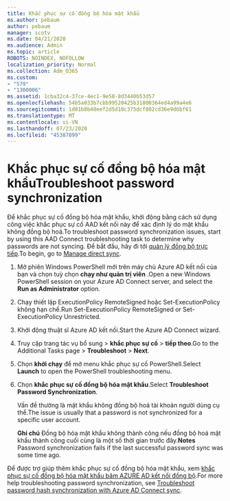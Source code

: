```yaml
---
title: Khắc phục sự cố đồng bộ hóa mật khẩu
ms.author: pebaum
author: pebaum
manager: scotv
ms.date: 04/21/2020
ms.audience: Admin
ms.topic: article
ROBOTS: NOINDEX, NOFOLLOW
localization_priority: Normal
ms.collection: Adm_O365
ms.custom:
- "579"
- "1300006"
ms.assetid: 1cba32c4-37ce-4ec1-9e58-8d3440b53d57
ms.openlocfilehash: 54b5a033b7cbb99520425b31800364ed4a99a4e6
ms.sourcegitcommit: 1d01b8b48eef2d5d10c375dcf802cd36e9d6bf61
ms.translationtype: MT
ms.contentlocale: vi-VN
ms.lasthandoff: 07/23/2020
ms.locfileid: "45387899"
---
```

# <a name="troubleshoot-password-synchronization"></a><span data-ttu-id="a732f-102">Khắc phục sự cố đồng bộ hóa mật khẩu</span><span class="sxs-lookup"><span data-stu-id="a732f-102">Troubleshoot password synchronization</span></span>

<span data-ttu-id="a732f-103">Để khắc phục sự cố đồng bộ hóa mật khẩu, khởi động bằng cách sử dụng công việc khắc phục sự cố AAD kết nối này để xác định lý do mật khẩu không đồng bộ hoá.</span><span class="sxs-lookup"><span data-stu-id="a732f-103">To troubleshoot password synchronization issues, start by using this AAD Connect troubleshooting task to determine why passwords are not syncing.</span></span> <span data-ttu-id="a732f-104">Để bắt đầu, hãy đi tới [quản lý đồng bộ trực tiếp](https://admin.microsoft.com/AdminPortal/Home#/dirsyncmanagement).</span><span class="sxs-lookup"><span data-stu-id="a732f-104">To begin, go to [Manage direct sync](https://admin.microsoft.com/AdminPortal/Home#/dirsyncmanagement).</span></span>  

1. <span data-ttu-id="a732f-105">Mở phiên Windows PowerShell mới trên máy chủ Azure AD kết nối của bạn và chọn tuỳ chọn **chạy như quản trị viên** .</span><span class="sxs-lookup"><span data-stu-id="a732f-105">Open a new Windows PowerShell session on your Azure AD Connect server, and select the **Run as Administrator** option.</span></span>

2. <span data-ttu-id="a732f-106">Chạy thiết lập ExecutionPolicy RemoteSigned hoặc Set-ExecutionPolicy không hạn chế.</span><span class="sxs-lookup"><span data-stu-id="a732f-106">Run Set-ExecutionPolicy RemoteSigned or Set-ExecutionPolicy Unrestricted.</span></span>

3. <span data-ttu-id="a732f-107">Khởi động thuật sĩ Azure AD kết nối.</span><span class="sxs-lookup"><span data-stu-id="a732f-107">Start the Azure AD Connect wizard.</span></span>

4. <span data-ttu-id="a732f-108">Truy cập trang tác vụ bổ sung > **khắc phục sự cố**  >  **tiếp theo**.</span><span class="sxs-lookup"><span data-stu-id="a732f-108">Go to the Additional Tasks page > **Troubleshoot** > **Next**.</span></span>

5. <span data-ttu-id="a732f-109">Chọn **khởi chạy** để mở menu khắc phục sự cố PowerShell.</span><span class="sxs-lookup"><span data-stu-id="a732f-109">Select **Launch** to open the PowerShell troubleshooting menu.</span></span>

6. <span data-ttu-id="a732f-110">Chọn **khắc phục sự cố đồng bộ hóa mật khẩu**.</span><span class="sxs-lookup"><span data-stu-id="a732f-110">Select **Troubleshoot Password Synchronization**.</span></span>

    <span data-ttu-id="a732f-111">Vấn đề thường là mật khẩu không đồng bộ hoá tài khoản người dùng cụ thể.</span><span class="sxs-lookup"><span data-stu-id="a732f-111">The issue is usually that a password is not synchronized for a specific user account.</span></span>

    <span data-ttu-id="a732f-112">**Ghi chú** Đồng bộ hóa mật khẩu không thành công nếu đồng bộ hoá mật khẩu thành công cuối cùng là một số thời gian trước đây.</span><span class="sxs-lookup"><span data-stu-id="a732f-112">**Notes** Password synchronization fails if the last successful password sync was some time ago.</span></span>

<span data-ttu-id="a732f-113">Để được trợ giúp thêm khắc phục sự cố đồng bộ hóa mật khẩu, xem [khắc phục sự cố đồng bộ hóa mật khẩu băm AZURE AD kết nối đồng bộ](https://docs.microsoft.com/azure/active-directory/hybrid/tshoot-connect-password-hash-synchronization).</span><span class="sxs-lookup"><span data-stu-id="a732f-113">For more help troubleshooting password synchronization, see [Troubleshoot password hash synchronization with Azure AD Connect sync](https://docs.microsoft.com/azure/active-directory/hybrid/tshoot-connect-password-hash-synchronization).</span></span>